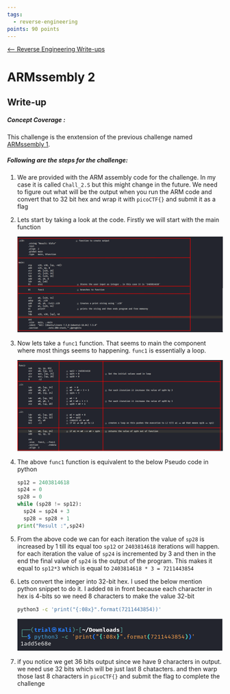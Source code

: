 ```yaml
---
tags:
  - reverse-engineering
points: 90 points
---
```


[<-- Reverse Engineering Write-ups](../writeup-list.md)

# ARMssembly 2
## Write-up

##### Concept Coverage :
This challenge is the enxtension of the previous challenge named [ARMssembly 1](../ARMssembly%201/writeup.md). 

##### Following are the steps for the challenge: 
1. We are provided with the ARM assembly code for the challenge. In my case it is called `Chall_2.S` but this might change in the future. We need to figure out what will be the output when you run the ARM code and convert that to 32 bit hex and wrap it with `picoCTF{}` and submit it as a flag

2. Lets start by taking a look at the code. Firstly we will start with the main function

    ![main](./assets/main.png)

3. Now lets take a `func1` function. That seems to main the component where most things seems to happening. `func1` is essentially a loop. 

    ![func](./assets/func.png)

4. The above `func1` function is equivalent to the below Pseudo code in python

    ```python
    sp12 = 2403814618
    sp24 = 0
    sp28 = 0
    while (sp28 != sp12):
      sp24 = sp24 + 3
      sp28 = sp28 + 1
    print("Result :",sp24)
    ```
5. From the above code we can for each iteration the value of `sp28` is increased by 1 till its equal too `sp12` or `2403814618` iterations will happen. for each iteration the value of `sp24` is incremented by 3 and then in the end the final value of `sp24` is the output of the program. This makes it equal to `sp12*3` which is equal to `2403814618 * 3 = 7211443854`

6. Lets convert the integer into 32-bit hex. I used the below mention python snippet to do it. I added `08` in front because each character in hex is 4-bits so we need 8 characters to make the value 32-bit

    ```bash
    python3 -c 'print("{:08x}".format(7211443854))'
    ```

    ![python-output](./assets/python-output.png)

7. if you notice we get 36 bits output since we have 9 characters in output. we need use 32 bits which will be just last 8 chatacters. and then warp those last 8 characters in `picoCTF{}` and submit the flag to complete the challenge
